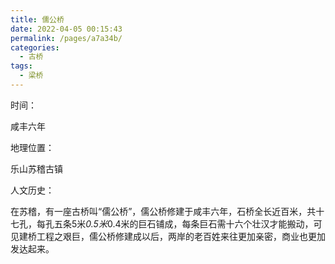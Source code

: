 ```yaml
---
title: 儒公桥
date: 2022-04-05 00:15:43
permalink: /pages/a7a34b/
categories:
  - 古桥
tags:
  - 梁桥 
---
```

时间：

咸丰六年

地理位置：

乐山苏稽古镇

人文历史：

在苏稽，有一座古桥叫“儒公桥”，儒公桥修建于咸丰六年，石桥全长近百米，共十七孔，每孔五条5米*0.5米*0.4米的巨石铺成，每条巨石需十六个壮汉才能搬动，可见建桥工程之艰巨，儒公桥修建成以后，两岸的老百姓来往更加亲密，商业也更加发达起来。
